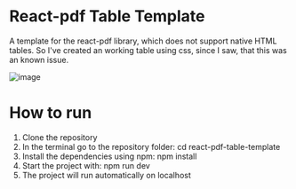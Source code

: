 # React-pdf Table Template
 A template for the react-pdf library, which does not support native HTML tables. So I've created an working table using css, since I saw, that this was an known issue.
 
![image](https://github.com/user-attachments/assets/e0dc2177-204e-4d47-8eb3-da90d38b1307)

# How to run

1. Clone the repository
2. In the terminal go to the repository folder: cd react-pdf-table-template
3. Install the dependencies using   npm:  npm install
4. Start the project with:  npm run dev
5. The project will run automatically on localhost
